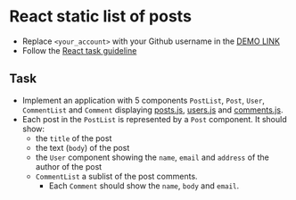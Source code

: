 # React static list of posts
- Replace `<your_account>` with your Github username in the
  [DEMO LINK](https://<your_account>.github.io/react_static-list-of-posts/)
- Follow the [React task guideline](https://github.com/mate-academy/react_task-guideline#react-tasks-guideline)

## Task
  - Implement an application with 5 components `PostList`, `Post`, `User`, `CommentList` and `Comment`
    displaying [posts.js](./src/api/posts.js), [users.js](./src/api/users.js) and [comments.js](./src/api/comments.js).
  - Each post in the `PostList` is represented by a `Post` component. It should show:
    - the `title` of the post
    - the text (`body`) of the post
    - the `User` component showing the `name`, `email` and `address` of the author of the post
    - `CommentList` a sublist of the post comments.
      - Each `Comment` should show the `name`, `body` and `email`.
